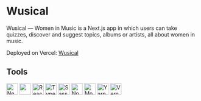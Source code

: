 # Wusical

Wusical — Women in Music is a Next.js app in which users can take quizzes, discover and suggest topics, albums or artists, all about women in music.

Deployed on Vercel: [Wusical](https://wusical.vercel.app/)

## Tools

<div style="display: inline_block">
  <img height="30" alt="Next.js" src="https://img.shields.io/badge/-Next.js-000000?style=flat-square&logo=next.js" />
  <img height="30 alt="NextAuth" src="https://img.shields.io/badge/-NextAuth.js-000000?style=flat-square&logo=next.js" />
  <img height="30" alt="React" src="https://img.shields.io/badge/-React-000000?style=flat-square&logo=react" />
  <img height="30" alt="Typescript" src="https://img.shields.io/badge/Typescript-000000?style=flat-square&logo=typescript" />
  <img height="30" alt="Sass" src="https://img.shields.io/badge/-Sass-000000?style=flat-square&logo=sass" />
  <img height="30" alt="Node.js" src="https://img.shields.io/badge/-Node.js-000000?style=flat-square&logo=node.js" />
  <img height="30" alt="MongoDB" src="https://img.shields.io/badge/MongoDB-000000?style=flat-square&logo=mongodb" />
  <img height="30" alt="Yarn" src="https://img.shields.io/badge/Yarn-000000?style=flat-square&logo=yarn" />
  <img height="30" alt="Vercel" src="https://img.shields.io/badge/-Vercel-000000?style=flat-square&logo=vercel&logoColor=410093" />
</div>
